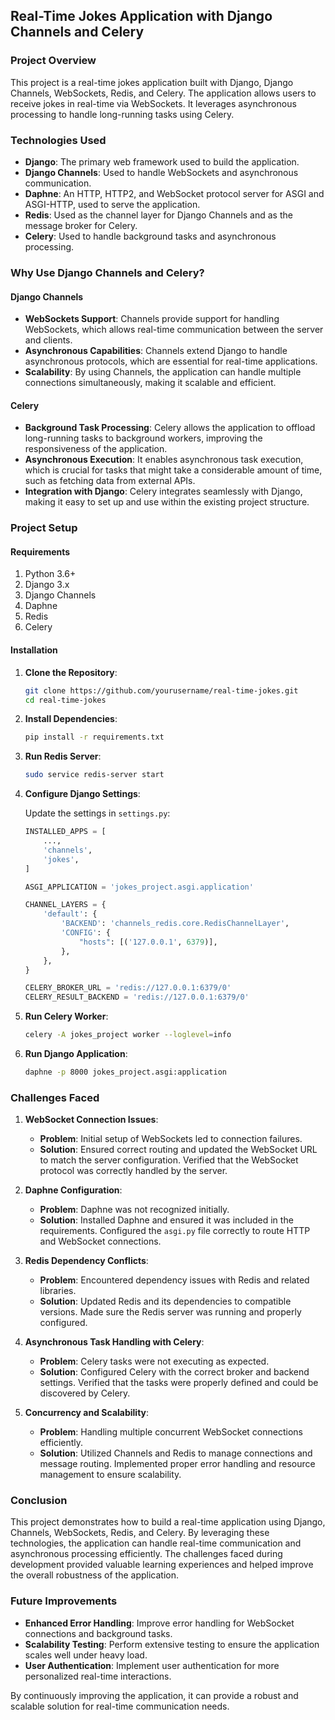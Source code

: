 ## Real-Time Jokes Application with Django Channels and Celery

### Project Overview

This project is a real-time jokes application built with Django, Django Channels, WebSockets, Redis, and Celery. The application allows users to receive jokes in real-time via WebSockets. It leverages asynchronous processing to handle long-running tasks using Celery.

### Technologies Used

- **Django**: The primary web framework used to build the application.
- **Django Channels**: Used to handle WebSockets and asynchronous communication.
- **Daphne**: An HTTP, HTTP2, and WebSocket protocol server for ASGI and ASGI-HTTP, used to serve the application.
- **Redis**: Used as the channel layer for Django Channels and as the message broker for Celery.
- **Celery**: Used to handle background tasks and asynchronous processing.

### Why Use Django Channels and Celery?

#### Django Channels

- **WebSockets Support**: Channels provide support for handling WebSockets, which allows real-time communication between the server and clients.
- **Asynchronous Capabilities**: Channels extend Django to handle asynchronous protocols, which are essential for real-time applications.
- **Scalability**: By using Channels, the application can handle multiple connections simultaneously, making it scalable and efficient.

#### Celery

- **Background Task Processing**: Celery allows the application to offload long-running tasks to background workers, improving the responsiveness of the application.
- **Asynchronous Execution**: It enables asynchronous task execution, which is crucial for tasks that might take a considerable amount of time, such as fetching data from external APIs.
- **Integration with Django**: Celery integrates seamlessly with Django, making it easy to set up and use within the existing project structure.

### Project Setup

#### Requirements

1. Python 3.6+
2. Django 3.x
3. Django Channels
4. Daphne
5. Redis
6. Celery

#### Installation

1. **Clone the Repository**:

   ```bash
   git clone https://github.com/yourusername/real-time-jokes.git
   cd real-time-jokes
   ```

2. **Install Dependencies**:

   ```bash
   pip install -r requirements.txt
   ```

3. **Run Redis Server**:

   ```bash
   sudo service redis-server start
   ```

4. **Configure Django Settings**:

   Update the settings in `settings.py`:

   ```python
   INSTALLED_APPS = [
       ...,
       'channels',
       'jokes',
   ]

   ASGI_APPLICATION = 'jokes_project.asgi.application'

   CHANNEL_LAYERS = {
       'default': {
           'BACKEND': 'channels_redis.core.RedisChannelLayer',
           'CONFIG': {
               "hosts": [('127.0.0.1', 6379)],
           },
       },
   }

   CELERY_BROKER_URL = 'redis://127.0.0.1:6379/0'
   CELERY_RESULT_BACKEND = 'redis://127.0.0.1:6379/0'
   ```

5. **Run Celery Worker**:

   ```bash
   celery -A jokes_project worker --loglevel=info
   ```

6. **Run Django Application**:

   ```bash
   daphne -p 8000 jokes_project.asgi:application
   ```

### Challenges Faced

1. **WebSocket Connection Issues**:
   - **Problem**: Initial setup of WebSockets led to connection failures.
   - **Solution**: Ensured correct routing and updated the WebSocket URL to match the server configuration. Verified that the WebSocket protocol was correctly handled by the server.

2. **Daphne Configuration**:
   - **Problem**: Daphne was not recognized initially.
   - **Solution**: Installed Daphne and ensured it was included in the requirements. Configured the `asgi.py` file correctly to route HTTP and WebSocket connections.

3. **Redis Dependency Conflicts**:
   - **Problem**: Encountered dependency issues with Redis and related libraries.
   - **Solution**: Updated Redis and its dependencies to compatible versions. Made sure the Redis server was running and properly configured.

4. **Asynchronous Task Handling with Celery**:
   - **Problem**: Celery tasks were not executing as expected.
   - **Solution**: Configured Celery with the correct broker and backend settings. Verified that the tasks were properly defined and could be discovered by Celery.

5. **Concurrency and Scalability**:
   - **Problem**: Handling multiple concurrent WebSocket connections efficiently.
   - **Solution**: Utilized Channels and Redis to manage connections and message routing. Implemented proper error handling and resource management to ensure scalability.

### Conclusion

This project demonstrates how to build a real-time application using Django, Channels, WebSockets, Redis, and Celery. By leveraging these technologies, the application can handle real-time communication and asynchronous processing efficiently. The challenges faced during development provided valuable learning experiences and helped improve the overall robustness of the application.

### Future Improvements

- **Enhanced Error Handling**: Improve error handling for WebSocket connections and background tasks.
- **Scalability Testing**: Perform extensive testing to ensure the application scales well under heavy load.
- **User Authentication**: Implement user authentication for more personalized real-time interactions.

By continuously improving the application, it can provide a robust and scalable solution for real-time communication needs.